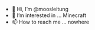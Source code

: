 - 👋 Hi, I’m @moosleitung
- 👀 I’m interested in ... Minecraft
- 📫 How to reach me ... nowhere

<!---
moosleitung/moosleitung is a ✨ special ✨ repository because its `README.md` (this file) appears on your GitHub profile.
You can click the Preview link to take a look at your changes.
--->
